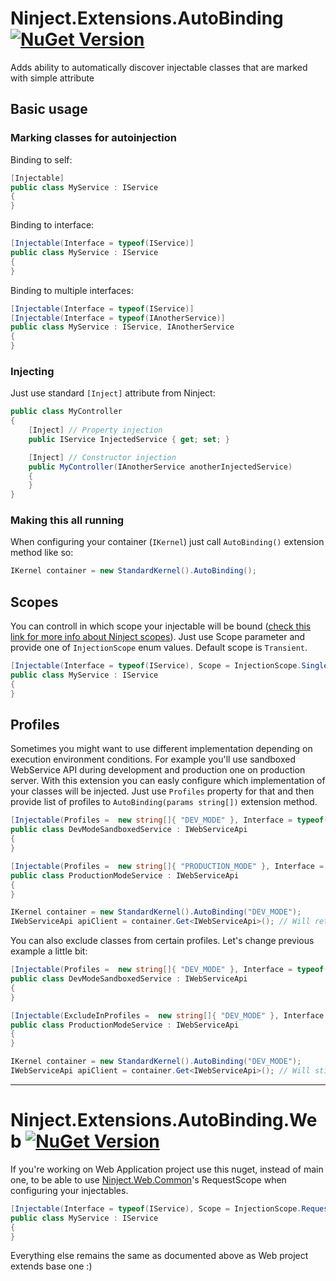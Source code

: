 # Ninject.Extensions.AutoBinding [![NuGet Version](http://img.shields.io/nuget/v/Ninject.Extensions.AutoBinding.svg?style=flat)](https://www.nuget.org/packages/Ninject.Extensions.AutoBinding)
Adds ability to automatically discover injectable classes that are marked with simple attribute

## Basic usage

### Marking classes for autoinjection

Binding to self:
```csharp
[Injectable]
public class MyService : IService
{
}
```

Binding to interface:
```csharp
[Injectable(Interface = typeof(IService)]
public class MyService : IService
{
}
```

Binding to multiple interfaces:
```csharp
[Injectable(Interface = typeof(IService)]
[Injectable(Interface = typeof(IAnotherService)]
public class MyService : IService, IAnotherService
{
}
```

### Injecting

Just use standard ``[Inject]`` attribute from Ninject:

```csharp
public class MyController
{
	[Inject] // Property injection
	public IService InjectedService { get; set; }

	[Inject] // Constructor injection
	public MyController(IAnotherService anotherInjectedService)
	{
	}
}
```

### Making this all running

When configuring your container (``IKernel``) just call ``AutoBinding()`` extension method like so:

```csharp
IKernel container = new StandardKernel().AutoBinding();
```

## Scopes

You can controll in which scope your injectable will be bound ([check this link for more info about Ninject scopes](https://github.com/ninject/ninject/wiki/Object-Scopes)). Just use Scope parameter and provide one of ``InjectionScope`` enum values. Default scope is ``Transient``.

```csharp
[Injectable(Interface = typeof(IService), Scope = InjectionScope.Singleton]
public class MyService : IService
{
}
```

## Profiles

Sometimes you might want to use different implementation depending on execution environment conditions. For example you'll use sandboxed WebService API during development and production one on production server. With this extension you can easly configure which implementation of your classes will be injected. Just use ``Profiles`` property for that and then provide list of profiles to ``AutoBinding(params string[])`` extension method.

```csharp
[Injectable(Profiles =  new string[]{ "DEV_MODE" }, Interface = typeof(IWebServiceApi))]
public class DevModeSandboxedService : IWebServiceApi
{
}

[Injectable(Profiles =  new string[]{ "PRODUCTION_MODE" }, Interface = typeof(IWebServiceApi))]
public class ProductionModeService : IWebServiceApi
{
}

IKernel container = new StandardKernel().AutoBinding("DEV_MODE");
IWebServiceApi apiClient = container.Get<IWebServiceApi>(); // Will return DevModeSandboxedService implementation
```

You can also exclude classes from certain profiles. Let's change previous example a little bit:

```csharp
[Injectable(Profiles =  new string[]{ "DEV_MODE" }, Interface = typeof(IWebServiceApi))]
public class DevModeSandboxedService : IWebServiceApi
{
}

[Injectable(ExcludeInProfiles =  new string[]{ "DEV_MODE" }, Interface = typeof(IWebServiceApi))] // Here instead of providing explicit profile name you can exclude that injectable from DEV_MODE profile.
public class ProductionModeService : IWebServiceApi
{
}

IKernel container = new StandardKernel().AutoBinding("DEV_MODE");
IWebServiceApi apiClient = container.Get<IWebServiceApi>(); // Will still return DevModeSandboxedService implementation
```

---


# Ninject.Extensions.AutoBinding.Web [![NuGet Version](http://img.shields.io/nuget/v/Ninject.Extensions.AutoBinding.Web.svg?style=flat)](https://www.nuget.org/packages/Ninject.Extensions.AutoBinding.Web)
If you're working on Web Application project use this nuget, instead of main one, to be able to use [Ninject.Web.Common](https://github.com/ninject/Ninject.Web.Common)'s RequestScope when configuring your injectables.

```csharp
[Injectable(Interface = typeof(IService), Scope = InjectionScope.Request]
public class MyService : IService
{
}
```

Everything else remains the same as documented above as Web project extends base one :)